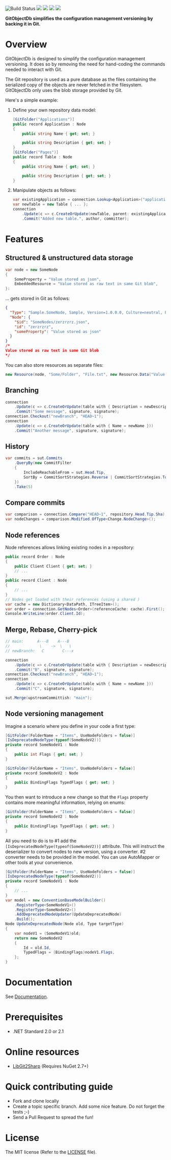 ![Build Status](https://github.com/eVisionSoftware/ApplicationServer.GitForInno/actions/workflows/.github/workflows/Release.yml/badge.svg)
[![](https://sonarcloud.io/api/project_badges/measure?project=GitObjectDb&metric=alert_status)](https://sonarqube.dev.enablon.io/dashboard/index/ApplicationServer_ApplicationServer.GitForInno)
[![](https://sonarcloud.io/api/project_badges/measure?project=GitObjectDb&metric=bugs)](https://sonarqube.dev.enablon.io/project/issues?id=ApplicationServer_ApplicationServer.GitForInno&resolved=false&types=BUG)
[![](https://sonarcloud.io/api/project_badges/measure?project=GitObjectDb&metric=coverage)](https://sonarqube.dev.enablon.io/component_measures?id=ApplicationServer_ApplicationServer.GitForInno&metric=Coverage)
[![](https://sonarcloud.io/api/project_badges/measure?project=GitObjectDb&metric=code_smells)](https://sonarqube.dev.enablon.io/project/issues?id=ApplicationServer_ApplicationServer.GitForInno&resolved=false&types=CODE_SMELL)

**GitObjectDb simplifies the configuration management versioning by backing it in Git.**

# Overview

GitObjectDb is designed to simplify the configuration management versioning. It does so by removing the need for hand-coding the commands needed to interact with Git.

The Git repository is used as a pure database as the files containing the serialized copy of the objects are never fetched in the filesystem. GitObjectDb only uses the blob storage provided by Git.

Here's a simple example:
1. Define your own repository data model:
    ```csharp
    [GitFolder("Applications")]
    public record Application : Node
    {
        public string Name { get; set; }

        public string Description { get; set; }
    }
    [GitFolder("Pages")]
    public record Table : Node
    {
        public string Name { get; set; }

        public string Description { get; set; }
    }
    ```
2. Manipulate objects as follows:
    ```csharp
	var existingApplication = connection.Lookup<Application>("applications", new UniqueId(id));
	var newTable = new Table { ... };
	connection
	    .Update(c => c.CreateOrUpdate(newTable, parent: existingApplication))
		.Commit("Added new table.", author, committer);
    ```

# Features

## Structured & unstructured data storage

```csharp
var node = new SomeNode
{
    SomeProperty = "Value stored as json",
    EmbeddedResource = "Value stored as raw text in same Git blob",
}:
```
... gets stored in Git as follows:
```json
{
  "Type": "Sample.SomeNode, Sample, Version=1.0.0.0, Culture=neutral, PublicKeyToken=null",
  "Node": {
    "$id": "SomeNodes/zerzrzrz.json",
    "id": "zerzrzrz",
    "someProperty": "Value stored as json"
  }
}
/*
Value stored as raw text in same Git blob
*/
```
You can also store resources as separate files:
```csharp
new Resource(node, "Some/Folder", "File.txt", new Resource.Data("Value stored in a separate file in <node path>/Resources/Some/Folder/File.txt"));
```


## Branching

```csharp
connection
    .Update(c => c.CreateOrUpdate(table with { Description = newDescription }))
    .Commit("Some message", signature, signature);
connection.Checkout("newBranch", "HEAD~1");
connection
    .Update(c => c.CreateOrUpdate(table with { Name = newName }))
    .Commit("Another message", signature, signature);
```

## History

```csharp
var commits = sut.Commits
    .QueryBy(new CommitFilter
    {
        IncludeReachableFrom = sut.Head.Tip,
        SortBy = CommitSortStrategies.Reverse | CommitSortStrategies.Topological,
    })
    .Take(5)
```

## Compare commits

```csharp
var comparison = connection.Compare("HEAD~1", repository.Head.Tip.Sha);
var nodeChanges = comparison.Modified.OfType<Change.NodeChange>();
```

## Node references

Node references allows linking existing nodes in a repository:

```csharp
public record Order : Node
{
    public Client Client { get; set; }
    // ...
}
public record Client : Node
{
    // ...
}
// Nodes get loaded with their references (using a shared )
var cache = new Dictionary<DataPath, ITreeItem>();
var order = connection.GetNodes<Order>(referenceCache: cache).First();
Console.WriteLine(order.Client.Id);
```

## Merge, Rebase, Cherry-pick

```csharp
// main:      A---B    A---B
//             \    ->  \   \
// newBranch:   C        C---x

connection
    .Update(c => c.CreateOrUpdate(table with { Description = newDescription }))
    .Commit("B", signature, signature);
connection.Checkout("newBranch", "HEAD~1");
connection
    .Update(c => c.CreateOrUpdate(table with { Name = newName }))
    .Commit("C", signature, signature);

sut.Merge(upstreamCommittish: "main");
```

## Node versioning management

Imagine a scenario where you define in your code a first type:
```csharp
[GitFolder(FolderName = "Items", UseNodeFolders = false)]
[IsDeprecatedNodeType(typeof(SomeNodeV2))]
private record SomeNodeV1 : Node
{
    public int Flags { get; set; }
}

[GitFolder(FolderName = "Items", UseNodeFolders = false)]
private record SomeNodeV2 : Node
{
    public BindingFlags TypedFlags { get; set; }
}
```
You then want to introduce a new change so that the `Flags` property contains more meaningful information, relying on enums:
```csharp
[GitFolder(FolderName = "Items", UseNodeFolders = false)]
private record SomeNodeV2 : Node
{
    public BindingFlags TypedFlags { get; set; }
}
```
All you need to do is to #1 add the `[IsDeprecatedNodeType(typeof(SomeNodeV2))]` attribute. This will instruct the deserializer to convert nodes to new version, using a converter. #2 converter needs to be provided in the model. You can use AutoMapper or other tools at your convenience.
```csharp
[GitFolder(FolderName = "Items", UseNodeFolders = false)]
[IsDeprecatedNodeType(typeof(SomeNodeV2))]
private record SomeNodeV1 : Node
{
    // ...
}
var model = new ConventionBaseModelBuilder()
    .RegisterType<SomeNodeV1>()
    .RegisterType<SomeNodeV2>()
    .AddDeprecatedNodeUpdater(UpdateDeprecatedNode)
    .Build();
Node UpdateDeprecatedNode(Node old, Type targetType)
{
    var nodeV1 = (SomeNodeV1)old;
    return new SomeNodeV2
    {
        Id = old.Id,
        TypedFlags = (BindingFlags)nodeV1.Flags,
    };
}
```


# Documentation

See [Documentation][Documentation].

 [Documentation]: https://gitobjectdb.readthedocs.io

# Prerequisites

 - .NET Standard 2.0 or 2.1

# Online resources

 - [LibGit2Sharp][LibGit2Sharp] (Requires NuGet 2.7+)

 [LibGit2Sharp]: https://github.com/libgit2/libgit2sharp

# Quick contributing guide

 - Fork and clone locally
 - Create a topic specific branch. Add some nice feature. Do not forget the tests ;-)
 - Send a Pull Request to spread the fun!

# License

The MIT license (Refer to the [LICENSE][license] file).

 [license]: https://github.com/frblondin/GitObjectDb/blob/master/LICENSE
